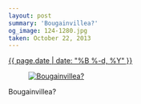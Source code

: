 ```yaml
---
layout: post
summary: 'Bougainvillea?'
og_image: 124-1280.jpg
taken: October 22, 2013
---
```


<div class="post">
 <time>
  <a href="/124">
   {{ page.date | date: "%B %-d, %Y" }}
  </a>
 </time>
 <a href="/124">
  <figure data-taken="10/22/2013">
   <img alt="Bougainvillea?" sizes="(min-width: 700px) 50vw, calc(100vw - 2rem)" src="{{ site.assets_url }}/124-640.jpg" srcset="{{ site.assets_url }}/124-1280.jpg 1280w, {{ site.assets_url }}/124-960.jpg 960w, {{ site.assets_url }}/124-640.jpg 640w, {{ site.assets_url }}/124-320.jpg 320w"/>
  </figure>
 </a>
 <span>
  Bougainvillea?
 </span>
</div>
